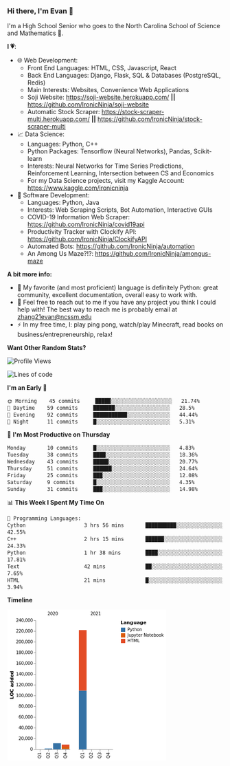 ### Hi there, I'm Evan 👋

I'm a High School Senior who goes to the North Carolina School of Science and Mathematics 🏫.

**I 💗**:
  - 🌐 Web Development: 
    - Front End Languages: HTML, CSS, Javascript, React
    - Back End Languages: Django, Flask, SQL & Databases (PostgreSQL, Redis)
    - Main Interests: Websites, Convenience Web Applications
    - Soji Website: https://soji-website.herokuapp.com/ **||** https://github.com/IronicNinja/soji-website
    - Automatic Stock Scraper: https://stock-scraper-multi.herokuapp.com/ **||** https://github.com/IronicNinja/stock-scraper-multi
  - 📈 Data Science: 
    - Languages: Python, C++
    - Python Packages: Tensorflow (Neural Networks), Pandas, Scikit-learn
    - Interests: Neural Networks for Time Series Predictions, Reinforcement Learning, Intersection between CS and Economics
    - For my Data Science projects, visit my Kaggle Account: https://www.kaggle.com/ironicninja
  - 🤖 Software Development: 
    - Languages: Python, Java
    - Interests: Web Scraping Scripts, Bot Automation, Interactive GUIs
    - COVID-19 Information Web Scraper: https://github.com/IronicNinja/covid19api
    - Productivity Tracker with Clockify API: https://github.com/IronicNinja/ClockifyAPI
    - Automated Bots: https://github.com/IronicNinja/automation
    - An Among Us Maze?!?: https://github.com/IronicNinja/amongus-maze
  
**A bit more info:**
- 🐍 My favorite (and most proficient) language is definitely Python: great community, excellent documentation, overall easy to work with.
- 👯 Feel free to reach out to me if you have any project you think I could help with! The best way to reach me is probably email at zhang21evan@ncssm.edu
- ⚡ In my free time, I: play ping pong, watch/play Minecraft, read books on business/entrepreneurship, relax!

**Want Other Random Stats?**
<!--START_SECTION:waka-->
![Profile Views](http://img.shields.io/badge/Profile%20Views-1-blue)

![Lines of code](https://img.shields.io/badge/From%20Hello%20World%20I%27ve%20Written-242913%20lines%20of%20code-blue)

**I'm an Early 🐤** 

```text
🌞 Morning    45 commits     █████░░░░░░░░░░░░░░░░░░░░   21.74% 
🌆 Daytime    59 commits     ███████░░░░░░░░░░░░░░░░░░   28.5% 
🌃 Evening    92 commits     ███████████░░░░░░░░░░░░░░   44.44% 
🌙 Night      11 commits     █░░░░░░░░░░░░░░░░░░░░░░░░   5.31%

```
📅 **I'm Most Productive on Thursday** 

```text
Monday       10 commits     █░░░░░░░░░░░░░░░░░░░░░░░░   4.83% 
Tuesday      38 commits     ████░░░░░░░░░░░░░░░░░░░░░   18.36% 
Wednesday    43 commits     █████░░░░░░░░░░░░░░░░░░░░   20.77% 
Thursday     51 commits     ██████░░░░░░░░░░░░░░░░░░░   24.64% 
Friday       25 commits     ███░░░░░░░░░░░░░░░░░░░░░░   12.08% 
Saturday     9 commits      █░░░░░░░░░░░░░░░░░░░░░░░░   4.35% 
Sunday       31 commits     ███░░░░░░░░░░░░░░░░░░░░░░   14.98%

```


📊 **This Week I Spent My Time On** 

```text
💬 Programming Languages: 
Cython                   3 hrs 56 mins       ██████████░░░░░░░░░░░░░░░   42.55% 
C++                      2 hrs 15 mins       ██████░░░░░░░░░░░░░░░░░░░   24.33% 
Python                   1 hr 38 mins        ████░░░░░░░░░░░░░░░░░░░░░   17.81% 
Text                     42 mins             ██░░░░░░░░░░░░░░░░░░░░░░░   7.65% 
HTML                     21 mins             █░░░░░░░░░░░░░░░░░░░░░░░░   3.94%

```

**Timeline**

![Chart not found](https://raw.githubusercontent.com/IronicNinja/IronicNinja/main/charts/bar_graph.png) 


<!--END_SECTION:waka-->
